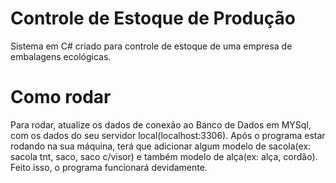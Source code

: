 # Controle de Estoque de Produção

Sistema em C# criado para controle de estoque de uma empresa de embalagens ecológicas.

# Como rodar
Para rodar, atualize os dados de conexão ao Banco de Dados em MYSql, com os dados do seu servidor local(localhost:3306).
Após o programa estar rodando na sua máquina, terá que adicionar algum modelo de sacola(ex: sacola tnt, saco, saco c/visor) e também modelo de alça(ex: alça, cordão).
Feito isso, o programa funcionará devidamente.